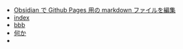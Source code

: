 - [Obsidian で Github Pages 用の markdown ファイルを編集](Obsidian%20で%20Github%20Pages%20用の%20markdown%20ファイルを編集.md)
- [index](../Github%20Pages/index.md)
- [bbb](../Github%20Pages/bbb.md)
- [何か](ddd/何か.md)
- 


